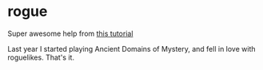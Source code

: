 # rogue

Super awesome help from [this tutorial](http://rogueliketutorials.com/tutorials/tcod/v2/)

Last year I started playing Ancient Domains of Mystery, and fell in love with roguelikes. That's it.